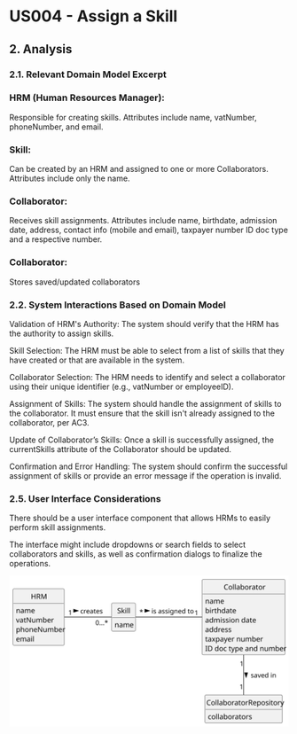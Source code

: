 # US004 - Assign a Skill 

## 2. Analysis
### 2.1. Relevant Domain Model Excerpt

### HRM (Human Resources Manager):
Responsible for creating skills.
Attributes include name, vatNumber, phoneNumber, and email.

### Skill:
Can be created by an HRM and assigned to one or more Collaborators.
Attributes include only the name.

### Collaborator:
Receives skill assignments.
Attributes include name, birthdate, admission date, address, contact info (mobile and email), taxpayer number ID doc type and a respective number.

### Collaborator:
Stores saved/updated collaborators

### 2.2. System Interactions Based on Domain Model

Validation of HRM's Authority: The system should verify that the HRM has the authority to assign skills.

Skill Selection: The HRM must be able to select from a list of skills that they have created or that are available in the system.

Collaborator Selection: The HRM needs to identify and select a collaborator using their unique identifier (e.g., vatNumber or employeeID).

Assignment of Skills: The system should handle the assignment of skills to the collaborator. It must ensure that the skill isn't already assigned to the collaborator, per AC3.

Update of Collaborator’s Skills: Once a skill is successfully assigned, the currentSkills attribute of the Collaborator should be updated.

Confirmation and Error Handling: The system should confirm the successful assignment of skills or provide an error message if the operation is invalid.

### 2.5. User Interface Considerations

There should be a user interface component that allows HRMs to easily perform skill assignments.

The interface might include dropdowns or search fields to select collaborators and skills, as well as confirmation dialogs to finalize the operations.

![Domain Model](svg/us004-domain-model.svg)
